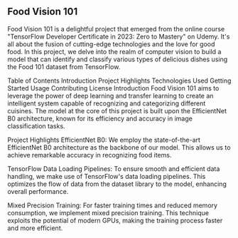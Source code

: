 
## Food Vision 101


Food Vision 101 is a delightful project that emerged from the online course "TensorFlow Developer Certificate in 2023: Zero to Mastery" on Udemy. It's all about the fusion of cutting-edge technologies and the love for good food. In this project, we delve into the realm of computer vision to build a model that can identify and classify various types of delicious dishes using the Food 101 dataset from TensorFlow.

Table of Contents
Introduction
Project Highlights
Technologies Used
Getting Started
Usage
Contributing
License
Introduction
Food Vision 101 aims to leverage the power of deep learning and transfer learning to create an intelligent system capable of recognizing and categorizing different cuisines. The model at the core of this project is built upon the EfficientNet B0 architecture, known for its efficiency and accuracy in image classification tasks.

Project Highlights
EfficientNet B0: We employ the state-of-the-art EfficientNet B0 architecture as the backbone of our model. This allows us to achieve remarkable accuracy in recognizing food items.

TensorFlow Data Loading Pipelines: To ensure smooth and efficient data handling, we make use of TensorFlow's data loading pipelines. This optimizes the flow of data from the dataset library to the model, enhancing overall performance.

Mixed Precision Training: For faster training times and reduced memory consumption, we implement mixed precision training. This technique exploits the potential of modern GPUs, making the training process faster and more efficient.
